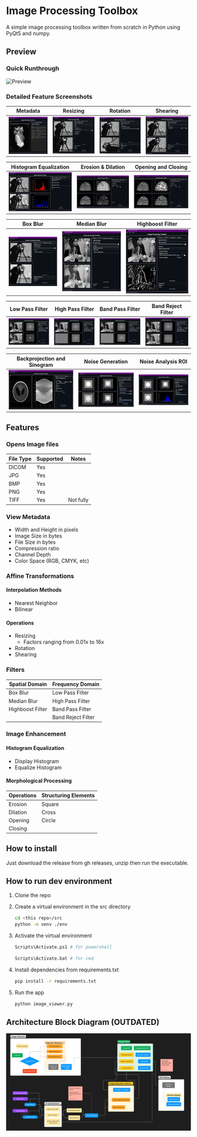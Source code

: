 # Image Processing Toolbox

A simple image processing toolbox written from scratch in Python using PyQt5 and numpy.

## Preview

### Quick Runthrough

![Preview](resources/preview.gif)

### Detailed Feature Screenshots

| Metadata| Resizing | Rotation | Shearing |
| --- | --- | --- | --- |
| ![Metadata](resources/metadata.png) | ![Zooming](resources/zooming.png) | ![Rotation](resources/rotation.png) | ![Shearing](resources/shearing.png) |

|Histogram Equalization| Erosion & Dilation| Opening and Closing|
| --- | --- | --- |
| ![Histogram Equalization](resources/histogram_equalization.png) | ![Dilation Erosion](resources/dilation_erosion.png) | ![ Opening Closing](resources/opening_closing.png) |

| Box Blur | Median Blur | Highboost Filter |
| --- | --- | --- | 
| ![Box Blur](resources/box_blur.png) | ![Median Blur](resources/median_blur.png) | ![Highboost Filter](resources/highboost_filter.png) |

|Low Pass Filter | High Pass Filter | Band Pass Filter | Band Reject Filter |
| --- | --- | --- | --- |
| ![Low Pass Filter](resources/low_pass_filter.png) | ![High Pass Filter](resources/high_pass_filter.png) | ![Band Pass Filter](resources/band_pass_filter.png) | ![Band Reject Filter](resources/band_reject_filter.png) |

| Backprojection and Sinogram | Noise Generation | Noise Analysis ROI|
| --- | --- | --- |
| ![Backprojection and Sinogram](resources/backprojection_and_sinogram.png) | ![Noise Generation](resources/noise_generation.png) | ![Noise Analysis ROI](resources/noise_analysis_roi.png) |

## Features

### Opens Image files

| File Type | Supported | Notes |
| --- | --- | --- |
| DICOM | Yes | |
| JPG | Yes | |
| BMP | Yes | |
| PNG | Yes | |
| TIFF | Yes | Not fully|

### View Metadata

* Width and Height in pixels
* Image Size in bytes
* File Size in bytes
* Compression ratio
* Channel Depth
* Color Space (RGB, CMYK, etc)



### Affine Transformations

#### Interpolation Methods

* Nearest Neighbor
* Bilinear

#### Operations

* Resizing
  * Factors ranging from 0.01x to 16x
* Rotation
* Shearing

### Filters

| Spatial Domain | Frequency Domain |
| --- | --- |
| Box Blur | Low Pass Filter |
| Median Blur | High Pass Filter |
| Highboost Filter | Band Pass Filter |
| | Band Reject Filter |

### Image Enhancement

#### Histogram Equalization

* Display Histogram
* Equalize Histogram

#### Morphological Processing

| Operations | Structuring Elements |
| --- | --- |
| Erosion | Square |
| Dilation | Cross |
| Opening | Circle |
| Closing | |

## How to install

Just download the release from gh releases, unzip then run the executable.

## How to run dev environment

1. Clone the repo
2. Create a virtual environment in the src directory

    ```bash
    cd <this repo>/src
    python -m venv ./env
    ```

3. Activate the virtual environment

    ```bash
    Scripts\Activate.ps1 # for powershell
    ```

    ```bash
    Scripts\Activate.bat # for cmd
    ```

4. Install dependencies from requirements.txt

    ```bash
    pip install -r requirements.txt
    ```

5. Run the app

    ```bash
    python image_viewer.py 
    ```

## Architecture Block Diagram (OUTDATED)

![Architecture Block Diagram](resources/block_diagram.png)